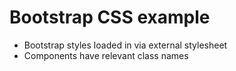 # Bootstrap CSS example

- Bootstrap styles loaded in via external stylesheet
- Components have relevant class names